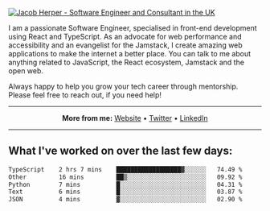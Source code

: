 [![Jacob Herper - Software Engineer and Consultant in the UK](https://res.cloudinary.com/jacobherper/image/upload/v1641506277/gh-image.png)](https://jacobherper.com/)

I am a passionate Software Engineer, specialised in front-end development using React and TypeScript. As an advocate for web performance and accessibility and an evangelist for the Jamstack, I create amazing web applications to make the internet a better place. You can talk to me about anything related to JavaScript, the React ecosystem, Jamstack and the open web.

Always happy to help you grow your tech career through mentorship. Please feel free to reach out, if you need help!

---

<p align="center">
  <strong>More from me:</strong> 
  <a href="https://jacobherper.com/">Website</a> •
  <a href="https://twitter.com/intent/follow?screen_name=jakeherp&tw_p=followbutton">Twitter</a> •
  <a href="https://www.linkedin.com/in/jacobherper/">LinkedIn</a>
</p>

---

## What I've worked on over the last few days:

<!--START_SECTION:waka-->

```txt
TypeScript    2 hrs 7 mins    ██████████████████▓░░░░░░   74.49 %
Other         16 mins         ██▒░░░░░░░░░░░░░░░░░░░░░░   09.92 %
Python        7 mins          █░░░░░░░░░░░░░░░░░░░░░░░░   04.31 %
Text          6 mins          █░░░░░░░░░░░░░░░░░░░░░░░░   03.87 %
JSON          4 mins          ▓░░░░░░░░░░░░░░░░░░░░░░░░   02.90 %
```

<!--END_SECTION:waka-->
